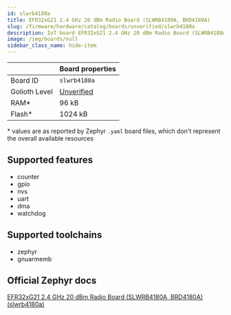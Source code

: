 ```yaml
---
id: slwrb4180a
title: EFR32xG21 2.4 GHz 20 dBm Radio Board (SLWRB4180A, BRD4180A)
slug: /firmware/hardware/catalog/boards/unverified/slwrb4180a
description: IoT board EFR32xG21 2.4 GHz 20 dBm Radio Board (SLWRB4180A, BRD4180A), compatible with Golioth at unverified level.
image: /img/boards/null
sidebar_class_name: hide-item
---
```


[//]: # (This is an auto-generated file, do not edit! Changes to it will be lost upon re-generation)



|                | Board properties     |
| -------------  | -------------------- |
| Board ID       | `slwrb4180a` |
| Golioth Level  | [Unverified](/firmware/hardware#unverified-boards) |
| RAM*           | 96 kB |
| Flash*         | 1024 kB |

\* values are as reported by Zephyr `.yaml` board files, which don't represent the overall available resources



## Supported features

* counter
* gpio
* nvs
* uart
* dma
* watchdog

## Supported toolchains

* zephyr
* gnuarmemb

## Official Zephyr docs

[EFR32xG21 2.4 GHz 20 dBm Radio Board (SLWRB4180A, BRD4180A) (slwrb4180a)](https://docs.zephyrproject.org/latest/boards/silabs/radio_boards/slwrb4180a/doc/index.html)
